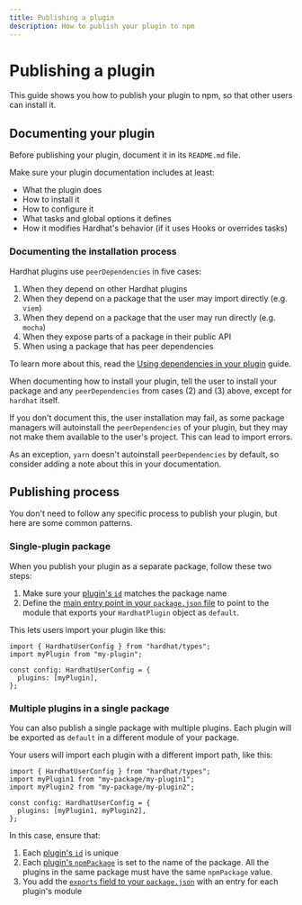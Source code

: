 ```yaml
---
title: Publishing a plugin
description: How to publish your plugin to npm
---
```


# Publishing a plugin

This guide shows you how to publish your plugin to npm, so that other users can install it.

## Documenting your plugin

Before publishing your plugin, document it in its `README.md` file.

Make sure your plugin documentation includes at least:

- What the plugin does
- How to install it
- How to configure it
- What tasks and global options it defines
- How it modifies Hardhat's behavior (if it uses Hooks or overrides tasks)

### Documenting the installation process

Hardhat plugins use `peerDependencies` in five cases:

1. When they depend on other Hardhat plugins
2. When they depend on a package that the user may import directly (e.g. `viem`)
3. When they depend on a package that the user may run directly (e.g. `mocha`)
4. When they expose parts of a package in their public API
5. When using a package that has peer dependencies

To learn more about this, read the [Using dependencies in your plugin](./dependencies.md) guide.

When documenting how to install your plugin, tell the user to install your package and any `peerDependencies` from cases (2) and (3) above, except for `hardhat` itself.

If you don't document this, the user installation may fail, as some package managers will autoinstall the `peerDependencies` of your plugin, but they may not make them available to the user's project. This can lead to import errors.

As an exception, `yarn` doesn't autoinstall `peerDependencies` by default, so consider adding a note about this in your documentation.

## Publishing process

You don't need to follow any specific process to publish your plugin, but here are some common patterns.

### Single-plugin package

When you publish your plugin as a separate package, follow these two steps:

1. Make sure your [plugin's `id`](../reference/hardhat-plugin-object.md#id) matches the package name
2. Define the [main entry point in your `package.json` file](https://nodejs.org/api/packages.html#main-entry-point-export) to point to the module that exports your `HardhatPlugin` object as `default`.

This lets users import your plugin like this:

```ts{2,5}
import { HardhatUserConfig } from "hardhat/types";
import myPlugin from "my-plugin";

const config: HardhatUserConfig = {
  plugins: [myPlugin],
};
```

### Multiple plugins in a single package

You can also publish a single package with multiple plugins. Each plugin will be exported as `default` in a different module of your package.

Your users will import each plugin with a different import path, like this:

```ts{2,3,6}
import { HardhatUserConfig } from "hardhat/types";
import myPlugin1 from "my-package/my-plugin1";
import myPlugin2 from "my-package/my-plugin2";

const config: HardhatUserConfig = {
  plugins: [myPlugin1, myPlugin2],
};
```

In this case, ensure that:

1. Each [plugin's `id`](../reference/hardhat-plugin-object.md#id) is unique
2. Each [plugin's `npmPackage`](../reference/hardhat-plugin-object.md#npmpackage) is set to the name of the package. All the plugins in the same package must have the same `npmPackage` value.
3. You add the [`exports` field to your `package.json`](https://nodejs.org/api/packages.html#subpath-exports) with an entry for each plugin's module

